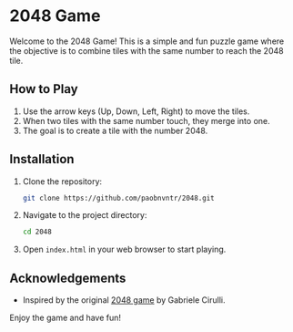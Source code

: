 # 2048 Game

Welcome to the 2048 Game! This is a simple and fun puzzle game where the objective is to combine tiles with the same number to reach the 2048 tile.

## How to Play

1. Use the arrow keys (Up, Down, Left, Right) to move the tiles.
2. When two tiles with the same number touch, they merge into one.
3. The goal is to create a tile with the number 2048.

## Installation

1. Clone the repository:
    ```sh
    git clone https://github.com/paobnvntr/2048.git
    ```
2. Navigate to the project directory:
    ```sh
    cd 2048
    ```
3. Open `index.html` in your web browser to start playing.

## Acknowledgements

- Inspired by the original [2048 game](https://gabrielecirulli.github.io/2048/) by Gabriele Cirulli.

Enjoy the game and have fun!
